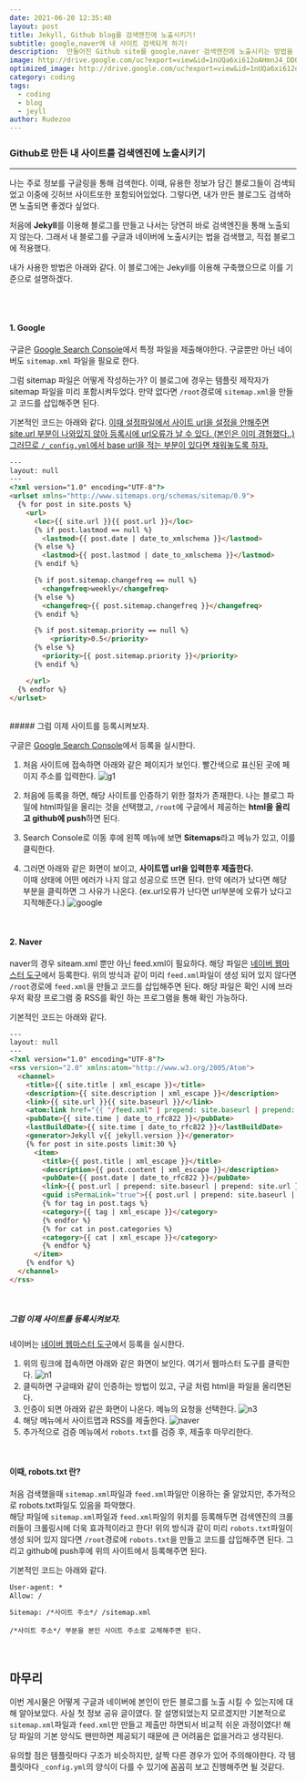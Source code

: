 ```yaml
---
date: 2021-06-20 12:35:40
layout: post
title: Jekyll, Github blog를 검색엔진에 노출시키기!
subtitle: google,naver에 내 사이트 검색되게 하기! 
description:  만들어진 Github site를 google,naver 검색엔진에 노출시키는 방법을 알아보자. 해당 내용은 Jekyll 기준으로 작성되어있다.
image: http://drive.google.com/uc?export=view&id=1nUQa6xi612oAHmnJ4_DDOocos5NlEKyE
optimized_image: http://drive.google.com/uc?export=view&id=1nUQa6xi612oAHmnJ4_DDOocos5NlEKyE
category: coding
tags:
  - coding
  - blog
  - jeyll
author: Rudezoo
---
```


<!-- ![gn](http://drive.google.com/uc?export=view&id=1nUQa6xi612oAHmnJ4_DDOocos5NlEKyE) -->

<!-- <pre>
<code>
코드입니다.
</code>
</pre> -->

### Github로 만든 내 사이트를 검색엔진에 노출시키기
---
나는 주로 정보를 구글링을 통해 검색한다. 이때, 유용한 정보가 담긴 블로그들이 검색되었고 이중에 깃허브 사이트또한 포함되어있었다. 그렇다면, 내가 만든 블로그도 검색하면 노출되면 좋겠다 싶었다.  

처음에 **Jekyll**를 이용해 블로그를 만들고 나서는 당연히 바로 검색엔진을 통해 노출되지 않는다. 그래서 내 블로그를 구글과 네이버에 노출시키는 법을 검색했고, 직접 블로그에 적용했다.  

내가 사용한 방법은 아래와 같다. 이 블로그에는 Jekyll를 이용해 구축했으므로 이를 기준으로 설명하겠다.  

<br/>


<br/>

#### 1. Google

구글은 [Google Search Console](https://search.google.com/search-console/welcome)에서 특정 파일을 제출해야한다. 구글뿐만 아닌 네이버도 <code>sitemap.xml</code> 파일을 필요로 한다.  

그럼 sitemap 파일은 어떻게 작성하는가? 이 블로그에 경우는 템플릿 제작자가 sitemap 파일을 미리 포함시켜두었다. 만약 없다면 <code>/root</code>경로에 <code>sitemap.xml</code>을 만들고 코드를 삽입해주면 된다.

 기본적인 코드는 아래와 같다. <U>이때 설정파일에서 사이트 url을 설정을 안해주면 site.url 부분이 나와있지 않아 등록시에 url오류가 날 수 있다. (본인은 이미 경혐했다..) 그러므로 <code>/_config.yml</code>에서 base url을 적는 부분이 있다면 채워놓도록 하자.</U>

~~~~html
---
layout: null
---
<?xml version="1.0" encoding="UTF-8"?>
<urlset xmlns="http://www.sitemaps.org/schemas/sitemap/0.9">
  {% for post in site.posts %}
    <url>
      <loc>{{ site.url }}{{ post.url }}</loc>
      {% if post.lastmod == null %}
        <lastmod>{{ post.date | date_to_xmlschema }}</lastmod>
      {% else %}
        <lastmod>{{ post.lastmod | date_to_xmlschema }}</lastmod>
      {% endif %}

      {% if post.sitemap.changefreq == null %}
        <changefreq>weekly</changefreq>
      {% else %}
        <changefreq>{{ post.sitemap.changefreq }}</changefreq>
      {% endif %}

      {% if post.sitemap.priority == null %}
          <priority>0.5</priority>
      {% else %}
        <priority>{{ post.sitemap.priority }}</priority>
      {% endif %}

    </url>
  {% endfor %}
</urlset>
~~~~

<br/>
##### 그럼 이제 사이트를 등록시켜보자.

구글은 [Google Search Console](https://search.google.com/search-console/welcome)에서 등록을 실시한다.

1. 처음 사이트에 접속하면 아래와 같은 페이지가 보인다. 빨간색으로 표신된 곳에 페이지 주소를 입력한다.
![g1](http://drive.google.com/uc?export=view&id=14vZdih2WItlNL7EoKPEDibKHL96hYPd7)

2. 처음에 등록을 하면, 해당 사이트를 인증하기 위한 절차가 존재한다. 나는 블로그 파일에 html파일을 올리는 것을 선택했고, <code>/root</code>에 구글에서 제공하는 **html을 올리고 github에 push**하면 된다.
   
3. Search Console로 이동 후에 왼쪽 메뉴에 보면 **Sitemaps**라고 메뉴가 있고, 이를 클릭한다.
   
4. 그러면 아래와 같은 화면이 보이고, **사이트맵 url을 입력한후 제출한다.**  
이때 상태에 어떤 에러가 나지 않고 성공으로 뜨면 된다. 만약 에러가 났다면 해당 부분을 클릭하면 그 사유가 나온다. (ex.url오류가 난다면 url부분에 오류가 났다고 지적해준다.)
![google](http://drive.google.com/uc?export=view&id=1fe2EC6ZAWRSeaaFTYduf6oQ5QWFDsRaQ)

<br/>

<!-- ![sitemap](http://drive.google.com/uc?export=view&id=1LkNPBd8RWkmThytlY0BsH50dxHLM87PD) -->

#### 2. Naver

naver의 경우 siteam.xml 뿐만 아닌 feed.xml이 필요하다. 해당 파일은 [네이버 웹마스터 도구](https://searchadvisor.naver.com/)에서 등록한다.
위의 방식과 같이 미리 <code>feed.xml</code>파일이 생성 되어 있지 않다면 <code>/root</code>경로에 <code>feed.xml</code>을 만들고 코드를 삽입해주면 된다. 해당 파일은 확인 시에 브라우저 확장 프로그램 중 RSS를 확인 하는 프로그램을 통해 확인 가능하다.


 기본적인 코드는 아래와 같다.
 
~~~~html
---
layout: null
---
<?xml version="1.0" encoding="UTF-8"?>
<rss version="2.0" xmlns:atom="http://www.w3.org/2005/Atom">
  <channel>
    <title>{{ site.title | xml_escape }}</title>
    <description>{{ site.description | xml_escape }}</description>
    <link>{{ site.url }}{{ site.baseurl }}/</link>
    <atom:link href="{{ "/feed.xml" | prepend: site.baseurl | prepend: site.url }}" rel="self" type="application/rss+xml"/>
    <pubDate>{{ site.time | date_to_rfc822 }}</pubDate>
    <lastBuildDate>{{ site.time | date_to_rfc822 }}</lastBuildDate>
    <generator>Jekyll v{{ jekyll.version }}</generator>
    {% for post in site.posts limit:30 %}
      <item>
        <title>{{ post.title | xml_escape }}</title>
        <description>{{ post.content | xml_escape }}</description>
        <pubDate>{{ post.date | date_to_rfc822 }}</pubDate>
        <link>{{ post.url | prepend: site.baseurl | prepend: site.url }}</link>
        <guid isPermaLink="true">{{ post.url | prepend: site.baseurl | prepend: site.url }}</guid>
        {% for tag in post.tags %}
        <category>{{ tag | xml_escape }}</category>
        {% endfor %}
        {% for cat in post.categories %}
        <category>{{ cat | xml_escape }}</category>
        {% endfor %}
      </item>
    {% endfor %}
  </channel>
</rss>
~~~~
<br/>

##### 그럼 이제 사이트를 등록시켜보자.

네이버는  [네이버 웹마스터 도구](https://searchadvisor.naver.com/)에서 등록을 실시한다.

1. 위의 링크에 접속하면 아래와 같은 화면이 보인다. 여기서 웹마스터 도구를 클릭한다.
![n1](http://drive.google.com/uc?export=view&id=1oR5gQ6pyjjlt31QfDisSsfuDJRvdX_hW)
2. 클릭하면 구글때와 같이 인증하는 방법이 있고, 구글 처럼 html을 파일을 올리면된다.
3. 인증이 되면 아래와 같은 화면이 나온다. 메뉴의 요청을 선택한다.
![n3](http://drive.google.com/uc?export=view&id=1A8LjV7ACP4KeiwsAcoE4bZBb7PSS7vUQ)
4. 해당 메뉴에서 사이트맵과 RSS를 제출한다.
![naver](http://drive.google.com/uc?export=view&id=1iJRhTsJNrY_S3zFumn6E3qxGRTcoywuW)
5. 추가적으로 검증 메뉴에서 <code>robots.txt</code>를 검증 후, 제출후 마무리한다.
<br/>

#### 이때, robots.txt 란?
처음 검색했을때 <code>sitemap.xml</code>파일과 <code>feed.xml</code>파일만 이용하는 줄 알았지만, 추가적으로 robots.txt파일도 있음을 파악했다.  
해당 파일에 <code>sitemap.xml</code>파일과 <code>feed.xml</code>파일의 위치를 등록해두면 검색엔진의 크롤러들이 크롤링시에 더욱 효과적이라고 한다! 위의 방식과 같이 미리 <code>robots.txt</code>파일이 생성 되어 있지 않다면 <code>/root</code>경로에 <code>robots.txt</code>을 만들고 코드를 삽입해주면 된다. 그리고 github에 push후에 위의 사이트에서 등록해주면 된다.


기본적인 코드는 아래와 같다. 

~~~~html
User-agent: *
Allow: /

Sitemap: /*사이트 주소*/ /sitemap.xml
~~~~

~~~~
/*사이트 주소*/ 부분을 본인 사이트 주소로 교체해주면 된다.
~~~~

<br/>


## 마무리

이번 게시물은 어떻게 구글과 네이버에 본인이 만든 블로그를 노출 시킬 수 있는지에 대해 알아보았다. 사실 첫 정보 공유 글이였다. 잘 설명되었는지 모르겠지만 기본적으로 <code>sitemap.xml</code>파일과 <code>feed.xml</code>만 만들고 제출만 하면되서 비교적 쉬운 과정이였다! 해당 파일의 기본 양식도 왠만하면 제공되기 때문에 큰 어려움은 없을거라고 생각된다.

유의할 점은 템플릿마다 구조가 비슷하지만, 살짝 다른 경우가 있어 주의해야한다. 각 템플릿마다 <code>_config.yml</code>의 양식이 다를 수 있기에 꼼꼼히 보고 진행해주면 될 것같다.




